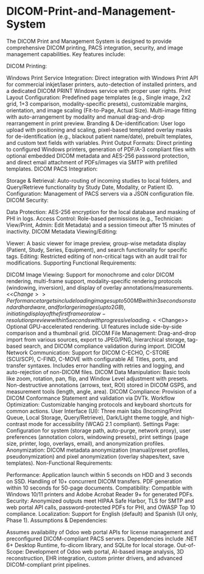 # DICOM-Print-and-Management-System
The DICOM Print and Management System is designed to provide comprehensive DICOM printing, PACS integration, security, and image management capabilities. Key features include:

DICOM Printing:

Windows Print Service Integration: Direct integration with Windows Print API for commercial inkjet/laser printers, auto-detection of installed printers, and a dedicated DICOM PRINT Windows service with proper user rights.
Print Layout Configuration: Predefined page templates (e.g., Single image, 2x2 grid, 1+3 comparison, modality-specific presets), customizable margins, orientation, and image scaling (Fit-to-Page, Actual Size). Multi-image fitting with auto-arrangement by modality and manual drag-and-drop rearrangement in print preview.
Branding & De-identification: User logo upload with positioning and scaling, pixel-based templated overlay masks for de-identification (e.g., blackout patient name/date), prebuilt templates, and custom text fields with variables.
Print Output Formats: Direct printing to configured Windows printers, generation of PDF/A-3 compliant files with optional embedded DICOM metadata and AES-256 password protection, and direct email attachment of PDFs/images via SMTP with prefilled templates.
DICOM PACS Integration:

Storage & Retrieval: Auto-routing of incoming studies to local folders, and Query/Retrieve functionality by Study Date, Modality, or Patient ID.
Configuration: Management of PACS servers via a JSON configuration file.
DICOM Security:

Data Protection: AES-256 encryption for the local database and masking of PHI in logs.
Access Control: Role-based permissions (e.g., Technician: View/Print, Admin: Edit Metadata) and a session timeout after 15 minutes of inactivity.
DICOM Metadata Viewing/Editing:

Viewer: A basic viewer for image preview, group-wise metadata display (Patient, Study, Series, Equipment), and search functionality for specific tags.
Editing: Restricted editing of non-critical tags with an audit trail for modifications.
Supporting Functional Requirements:

DICOM Image Viewing: Support for monochrome and color DICOM rendering, multi-frame support, modality-specific rendering protocols (windowing, inversion), and display of overlay annotations/measurements. <<$Change>>Performance targets include loading images up to 500MB within 3 seconds on standard hardware, and for larger images (up to 2GB), initiating display of the first frame or a low-resolution preview within 5 seconds with progressive loading.<<$Change>> Optional GPU-accelerated rendering. UI features include side-by-side comparison and a thumbnail grid.
DICOM File Management: Drag-and-drop import from various sources, export to JPEG/PNG, hierarchical storage, tag-based search, and DICOM compliance validation during import.
DICOM Network Communication: Support for DICOM C-ECHO, C-STORE (SCU/SCP), C-FIND, C-MOVE with configurable AE Titles, ports, and transfer syntaxes. Includes error handling with retries and logging, and auto-rejection of non-DICOM files.
DICOM Data Manipulation: Basic tools like zoom, rotation, pan, flip, and Window Level adjustment with presets. Non-destructive annotations (arrows, text, ROI) stored in DICOM GSPS, and measurement tools (length, angle, area).
DICOM Compliance: Provision of a DICOM Conformance Statement and validation via DVTk.
Workflow Optimization: Customizable hanging protocols and keyboard shortcuts for common actions.
User Interface (UI): Three main tabs (Incoming/Print Queue, Local Storage, Query/Retrieve), Dark/Light theme toggle, and high-contrast mode for accessibility (WCAG 2.1 compliant).
Settings Page: Configuration for system (storage path, auto-purge, network proxy), user preferences (annotation colors, windowing presets), print settings (page size, printer, logo, overlays, email), and anonymization profiles.
Anonymization: DICOM metadata anonymization (manual/preset profiles, pseudonymization) and pixel anonymization (overlay shapes/text, save templates).
Non-Functional Requirements:

Performance: Application launch within 5 seconds on HDD and 3 seconds on SSD. Handling of 10+ concurrent DICOM transfers. PDF generation within 10 seconds for 50-page documents.
Compatibility: Compatible with Windows 10/11 printers and Adobe Acrobat Reader 9+ for generated PDFs.
Security: Anonymized outputs meet HIPAA Safe Harbor, TLS for SMTP and web portal API calls, password-protected PDFs for PHI, and OWASP Top 10 compliance.
Localization: Support for English (default) and Spanish (UI only, Phase 1).
Assumptions & Dependencies:

Assumes availability of Odoo web portal APIs for license management and preconfigured DICOM-compliant PACS servers.
Dependencies include .NET 6+ Desktop Runtime, fo-dicom library, and SQLite for local storage.
Out-of-Scope: Development of Odoo web portal, AI-based image analysis, 3D reconstruction, EHR integration, custom printer drivers, and advanced DICOM-compliant print pipelines.
